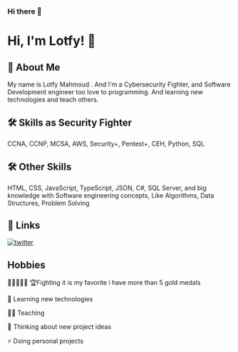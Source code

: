 ### Hi there 👋

# Hi, I'm Lotfy! 👋

## 🚀 About Me
My name is Lotfy Mahmoud . And I'm a Cybersecurity Fighter, and Software Development engineer too love to programming. And learning new technologies and teach others.

## 🛠 Skills as Security Fighter
CCNA, CCNP, MCSA, AWS, Security+, Pentest+, CEH, Python, SQL

## 🛠 Other Skills
HTML, CSS, JavaScript, TypeScript, JSON, C#, SQL Server, and big knowledge with Software engineering concepts, Like Algorithms, Data Structures, Problem Solving

## 🔗 Links
[![twitter](https://img.shields.io/badge/twitter-1DA1F2?style=for-the-badge&logo=twitter&logoColor=white)](https://twitter.com/LotfyMahmoudYa)


## Hobbies

🥇🥇🥇🥇🥇
🏆Fighting it is my favorite i have more than 5 gold medals

🧠 Learning new technologies

👨‍🎓 Teaching

🤔 Thinking about new project ideas

⚡️ Doing personal projects


